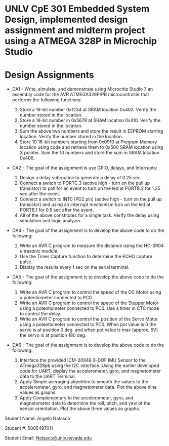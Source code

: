 # UNLV CpE 301 Embedded System Design, implemented design assignment and midterm project using a ATMEGA 328P in Microchip Studio

# Design Assignments
* DA1 - Write, simulate, and demonstrate using Microchip Studio 7 an assembly code for the AVR
ATMEGA328P/PB microcontroller that performs the following functions:
    1. Store a 16-bit number 0x1234 at SRAM location 0x402. Verify the number stored in the
    location.
    2. Store a 16-bit number in 0x5678 at SRAM location 0x410. Verify the number stored in the
    location.
    3. Sum the above two numbers and store the result in EEPROM starting location. Verify the
    number stored in the location.
    4. Store 10 16-bit numbers starting from 0x0910 at Program Memory location using code and
    retrieve them to 0x500 SRAM location using X pointer. Sum the 10 numbers and store the
    sum in SRAM location 0x406.

* DA2 - The goal of the assignment is use GPIO, delays, and Interrupts:
    1. Design a delay subroutine to generate a delay of 0.25 sec.
    2. Connect a switch to PORTC.3 (active high - turn on the pull up transistor) to poll for an event to
    turn on the led at PORTB.2 for 1.25 sec after the event.
    3. Connect a switch to INT0 (PD2 pin) (active high - turn on the pull up transistor) and using an
    interrupt mechanism turn on the led at PORTB.1 for 0.5 sec after the event.
    4. All of the above constitutes for a single task. Verify the delay using simulation and logic analyzer.

 * DA4 - The goal of the assignment is to develop the above code to do the following:
    1. Write an AVR C program to measure the distance using the HC-SR04 ultrasonic module.
    2. Use the Timer Capture function to determine the ECHO capture pulse.
    3. Display the results every 1 sec on the serial terminal.

 * DA5 - The goal of the assignment is to develop the above code to do the following:
    1. Write an AVR C program to control the speed of the DC Motor using a potentiometer connected to PC0.
    2. Write an AVR C program to control the speed of the Stepper Motor using a potentiometer connected to PC0. Use a timer in CTC mode to control the delay.
    3. Write an AVR C program to control the position of the Servo Motor using a potentiometer connected to PC0. When pot value is 0 the servo is at position 0 deg. and when pot value is max (approx. 5V) 
       the servo is at position 180 deg.

 * DA6 - The goal of the assignment is to develop the above code to do the following:
    1. Interface the provided ICM-20948 9-DOF IMU Sensor to the ATmega328pb using the I2C
    interface. Using the earlier developed code for UART, display the accelerometer, gyro, and magnetometer data to the UART Terminal.
    2. Apply Simple averaging algorithm to smooth the values to the accelerometer, gyro, and magnetometer data. Plot the above nine values as graphs.
    3. Apply Complementary to the accelerometer, gyro, and magnetometer data to determine the roll, pitch, and yaw of the sensor orientation. Plot the above three values as graphs.



Student Name: Angelo Nolasco

Student #: 5005497011

Student Email: Nolasco@unlv.nevada.edu

